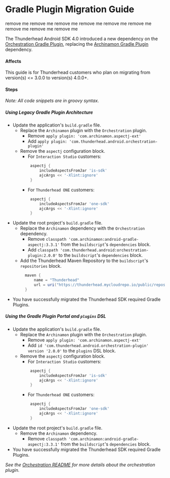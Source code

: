 # Gradle Plugin Migration Guide

remove me remove me remove me
remove me remove me remove me
remove me remove me remove me

The Thunderhead Android SDK 4.0 introduced a new dependency on the [Orchestration Gradle Plugin](README.md), replacing the [Archinamon Gradle Plugin](https://github.com/Archinamon/android-gradle-aspectj) dependency.

#### Affects

This guide is for Thunderhead customers who plan on migrating from version(s) <= 3.0.0 to version(s) 4.0.0+.

#### Steps

*Note: All code snippets are in groovy syntax.*

##### Using Legacy Gradle Plugin Architecture
* Update the application's `build.gradle` file.
  * Replace the `Archinamon` plugin with the `Orchestration` plugin.
    * Remove `apply plugin: 'com.archinamon.aspectj-ext'`
    * Add `apply plugin: 'com.thunderhead.android.orchestration-plugin'`
  * Remove the `aspectj` configuration block.
    * For `Interaction Studio` customers:
      ```groovy
       aspectj {
           includeAspectsFromJar 'is-sdk'
           ajcArgs << '-Xlint:ignore'
       }
      ```
    * For `Thunderhead ONE` customers:
      ```groovy
       aspectj {
           includeAspectsFromJar 'one-sdk'
           ajcArgs << '-Xlint:ignore'
       }
      ```
* Update the root project's `build.gradle` file.
  * Replace the `Archinamon` dependency with the `Orchestration` dependency.
    * Remove `classpath 'com.archinamon:android-gradle-aspectj:3.3.1'` from the `buildscript`'s `dependencies` block.
    * Add `classpath 'com.thunderhead.android:orchestration-plugin:2.0.0'` to the `buildscript`'s `dependencies` block.
  * Add the Thunderhead Maven Repository to the `buildscript`'s `repositories` block.
    ```groovy
      maven {
          name = "Thunderhead"
          url = uri("https://thunderhead.mycloudrepo.io/public/repositories/one-sdk-android")
      }
    ```
* You have successfully migrated the Thunderhead SDK required Gradle Plugins.

##### Using the Gradle Plugin Portal and `plugins` DSL
* Update the application's `build.gradle` file.
  * Replace the `Archinamon` plugin with the `Orchestration` plugin.
    * Remove `apply plugin: 'com.archinamon.aspectj-ext'`
    * Add `id 'com.thunderhead.android.orchestration-plugin' version '2.0.0'` to the `plugins` DSL block.
  * Remove the `aspectj` configuration block.
    * For `Interaction Studio` customers:
      ```groovy
       aspectj {
           includeAspectsFromJar 'is-sdk'
           ajcArgs << '-Xlint:ignore'
       }
      ```
    * For `Thunderhead ONE` customers:
      ```groovy
       aspectj {
           includeAspectsFromJar 'one-sdk'
           ajcArgs << '-Xlint:ignore'
       }
      ```
* Update the root project's `build.gradle` file.
  * Remove the `Archinamon` dependency.
    * Remove `classpath 'com.archinamon:android-gradle-aspectj:3.3.1'` from the `buildscript`'s `dependencies` block.
* You have successfully migrated the Thunderhead SDK required Gradle Plugins.

*See the [Orchestration README](README.md) for more details about the orchestration plugin.*
